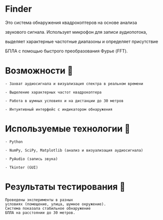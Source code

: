 # Finder


  Это система обнаружения квадрокоптеров на основе анализа 
  
  звукового сигнала. Использует микрофон для записи аудиопотока,
  
  выделяет характерные частотные диапазоны и определяет присутствие
  
  БПЛА с помощью быстрого преобразования Фурье (FFT).

  
# Возможности 🔹

    - Захват аудиосигнала и визуализация спектра в реальном времени
    
    - Выделение характерных частот квадрокоптера
    
    - Работа в шумных условиях и на дистанции до 30 метров
    
    - Интуитивный интерфейс с индикатором обнаружения

# Используемые технологии 🔹

    · Python
    
    · NumPy, SciPy, Matplotlib (анализ и визуализация аудиосигнала)
    
    · PyAudio (запись звука)
    
    · Tkinter (GUI)

#  Результаты тестирования 🔹

    Проведены эксперименты в разных 
    условиях (помещение, улица, шумное окружение).    
    Система показала стабильное обнаружение 
    БПЛА на расстоянии до 30 метров.
    
